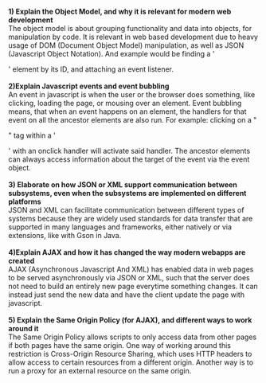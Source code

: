 **1) Explain the Object Model, and why it is relevant for modern web development**<br>
The object model is about grouping functionality and data into objects, for manipulation by code. It is relevant in web based development due to heavy usage of DOM (Document Object Model) manipulation, as well as JSON (Javascript Object Notation). And example would be finding a '<div>' element by its ID, and attaching an event listener.
<br><br>
**2)Explain Javascript events and event bubbling**<br>
An event in javascript is when the user or the browser does something, like clicking, loading the page, or mousing over an element. Event bubbling means, that when an event happens on an element, the handlers for that event on all the ancestor elements are also run. For example: clicking on a "<p>" tag within a '<div>' with an onclick handler will activate said handler. The ancestor elements can always access information about the target of the event via the event object.
<br><br>
**3) Elaborate on how JSON or XML support communication between subsystems, even when the subsystems are implemented on different platforms**<br>
JSON and XML can facilitate communication between different types of systems because they are widely used standards for data transfer that are supported in many languages and frameworks, either natively or via extensions, like with Gson in Java.
<br><br>
**4)Explain AJAX and how it has changed the way modern webapps are created**<br>
AJAX (Asynchronous Javascript And XML) has enabled data in web pages to be served asynchronously via JSON or XML, such that the server does not need to build an entirely new page everytime something changes. It can instead just send the new data and have the client update the page with javascript.
<br><br>
**5) Explain the Same Origin Policy (for AJAX), and different ways to work around it**<br>
The Same Origin Policy allows scripts to only access data from other pages if both pages have the same origin. One way of working around this restriction is Cross-Origin Resource Sharing, which uses HTTP headers to allow access to certain resources from a different origin. Another way is to run a proxy for an external resource on the same origin.
